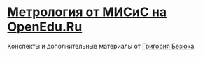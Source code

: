 # [Метрология от МИСиС на OpenEdu.Ru](https://github.com/gbezyuk-on-moocs/misis-metrology)

Конспекты и дополнительные материалы от [Григория Безюка](https://gbezyuk.github.io).
